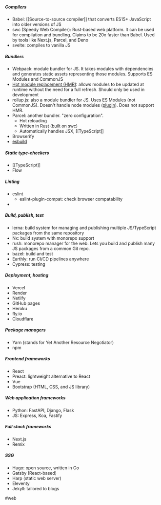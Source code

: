 ##### Compilers
- Babel: [[Source-to-source compiler]] that converts ES15+ JavaScript into older versions of JS
- swc (Speedy Web Compiler): Rust-based web platform. It can be used for compilation and bundling. Claims to be 20x faster than Babel. Used by tools like Next.js, Parcel, and Deno
- svelte: compiles to vanilla JS


##### Bundlers
- Webpack: module bundler for JS. It takes modules with dependencies and generates static assets representing those modules. Supports ES Modules and CommonJS
- [Hot module replacement (HMR)](https://webpack.js.org/guides/hot-module-replacement/): allows modules to be updated at runtime without the need for a full refresh. Should only be used in development
- rollup.js: also a module bundler for JS. Uses ES Modules (not CommonJS). Doesn't handle node modules ([plugin](https://www.npmjs.com/package/@rollup/plugin-node-resolve)). Does not support HMR.
- Parcel: another bundler. "zero configuration".
	- Hot reloading
	- Written in Rust (built on swc)
	- Automatically handles JSX, [[TypeScript]]
- Browserify
- [esbuild](https://esbuild.github.io/)


##### Static type-checkers
- [[TypeScript]]
- Flow


##### Linting
- eslint
	- eslint-plugin-compat: check browser compatability
-


##### Build, publish, test
- lerna: build system for managing and publishing multiple JS/TypeScript packages from the same repository
- Nx: build system with monorepo support
- rush: monorepo manager for the web. Lets you build and publish many JS packages from a common Git repo.
- bazel: build and test
- Earthly: run CI/CD pipelines anywhere
- Cypress: testing


##### Deployment, hosting
- Vercel
- Render
- Netlify
- GitHub pages
- Heroku
- fly.io
- Cloudflare


##### Package managers
- Yarn (stands for Yet Another Resource Negotiator)
- npm


##### Frontend frameworks
- React
- Preact: lightweight alternative to React
- Vue
- Bootstrap (HTML, CSS, and JS library)


##### Web application frameworks
- Python: FastAPI, Django, Flask
- JS: Express, Koa, Fastify


##### Full stack frameworks
- Next.js
- Remix


##### SSG
- Hugo: open source, written in Go
- Gatsby (React-based)
- Harp (static web server)
- Eleventy
- Jekyll: tailored to blogs


#web